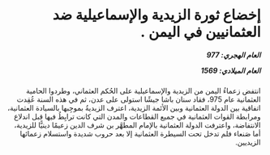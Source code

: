 <h1 dir="rtl">إخضاع ثورة الزيدية والإسماعيلية ضد العثمانيين في اليمن .</h1>

<h5 dir="rtl">العام الهجري:  977

العام الميلادي: 1569

</h5>

<p dir="rtl">انتفض زعماءُ اليمن من الزيدية والإسماعيلية على الحُكم العثماني، وطردوا الحامية العثمانية عام 975، فقاد سنان باشا جيشًا استولى على عدن، ثم في هذه السنة عُقِدت اتفاقية بين الدولة العثمانية وبين الأئمة الزيدية، اعترف الزيديةُ بموجِبها بالسيادة العثمانية، ومرابطة القوات العثمانية في جميع القطاعات والمدن التي كانت ترابِطُ فيها قبل اندلاع الانتفاضة، واعترفت الدولة العثمانية بالإمام المطهَّر بن شرف الدين زعيمًا دينيًّا للزيدية، أما صَنعاء فلم تدخل تحت السيطرة العثمانية إلا بعد حروب شديدة واستسلام زعمائها الزيديين.</p></br>
